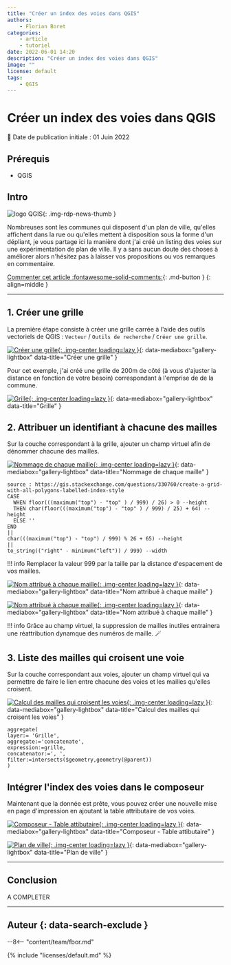 ```yaml
---
title: "Créer un index des voies dans QGIS"
authors:
    - Florian Boret
categories:
    - article
    - tutoriel
date: 2022-06-01 14:20
description: "Créer un index des voies dans QGIS"
image: ""
license: default
tags:
    - QGIS
---
```


# Créer un index des voies dans QGIS

:calendar: Date de publication initiale : 01 Juin 2022

## Prérequis

- QGIS

## Intro

![logo QGIS](https://cdn.geotribu.fr/img/logos-icones/logiciels_librairies/qgis.png "logo QGIS"){: .img-rdp-news-thumb }

Nombreuses sont les communes qui disposent d'un plan de ville, qu'elles affichent dans la rue ou qu'elles mettent à disposition sous la forme d'un dépliant, je vous partage ici la manière dont j'ai créé un listing des voies sur une expérimentation de plan de ville. Il y a sans aucun doute des choses à améliorer alors n'hésitez pas à laisser vos propositions ou vos remarques en commentaire.

[Commenter cet article :fontawesome-solid-comments:](#__comments){: .md-button }
{: align=middle }

----

## 1. Créer une grille

La première étape consiste à créer une grille carrée à l'aide des outils vectoriels de QGIS : `Vecteur` / `Outils de recherche` / `Créer une grille`.

[![Créer une grille](https://cdn.geotribu.fr/img/articles-blog-rdp/articles/qgis_index_voies/creer_grille.png "Créer une grille"){: .img-center loading=lazy }](https://cdn.geotribu.fr/img/articles-blog-rdp/articles/qgis_index_voies/creer_grille.png "Créer une grille"){: data-mediabox="gallery-lightbox" data-title="Créer une grille" }

Pour cet exemple, j'ai créé une grille de 200m de côté (à vous d'ajuster la distance en fonction de votre besoin) correspondant à l'emprise de de la commune.

[![Grille](https://cdn.geotribu.fr/img/articles-blog-rdp/articles/qgis_index_voies/grille.png "Grille"){: .img-center loading=lazy }](https://cdn.geotribu.fr/img/articles-blog-rdp/articles/qgis_index_voies/grille.png "Grille"){: data-mediabox="gallery-lightbox" data-title="Grille" }

## 2. Attribuer un identifiant à chacune des mailles

Sur la couche correspondant à la grille, ajouter un champ virtuel afin de dénommer chacune des mailles.

[![Nommage de chaque maille](https://cdn.geotribu.fr/img/articles-blog-rdp/articles/qgis_index_voies/nom_maille.png "Nommage de chaque maille"){: .img-center loading=lazy }](https://cdn.geotribu.fr/img/articles-blog-rdp/articles/qgis_index_voies/nom_maille.png "Nommage de chaque maille"){: data-mediabox="gallery-lightbox" data-title="Nommage de chaque maille" }

```
source : https://gis.stackexchange.com/questions/330760/create-a-grid-with-all-polygons-labelled-index-style
CASE
  WHEN floor(((maximum("top") - "top" ) / 999) / 26) > 0 --height
  THEN char(floor(((maximum("top") - "top" ) / 999) / 25) + 64) --height
  ELSE ''
END
||
char(((maximum("top") - "top") / 999) % 26 + 65) --height
||
to_string(("right" - minimum("left")) / 999) --width
```

!!! info
    Remplacer la valeur 999 par la taille par la distance d'espacement de vos mailles.

[![Nom attribué à chaque maille](https://cdn.geotribu.fr/img/articles-blog-rdp/articles/qgis_index_voies/nom_maille2.png "Nom attribué à chaque maille"){: .img-center loading=lazy }](https://cdn.geotribu.fr/img/articles-blog-rdp/articles/qgis_index_voies/nom_maille2.png "Nom attribué à chaque maille"){: data-mediabox="gallery-lightbox" data-title="Nom attribué à chaque maille" }

[![Nom attribué à chaque maille](https://cdn.geotribu.fr/img/articles-blog-rdp/articles/qgis_index_voies/nom_maille3.png "Nom attribué à chaque maille"){: .img-center loading=lazy }](https://cdn.geotribu.fr/img/articles-blog-rdp/articles/qgis_index_voies/nom_maille3.png "Nom attribué à chaque maille"){: data-mediabox="gallery-lightbox" data-title="Nom attribué à chaque maille" }

!!! info
    Grâce au champ virtuel, la suppression de mailles inutiles entrainera une réattribution dynamque des numéros de maille. :magic_wand:

## 3. Liste des mailles qui croisent une voie

Sur la couche correspondant aux voies, ajouter un champ virtuel qui va permettre de faire le lien entre chacune des voies et les mailles qu'elles croisent.

[![Calcul des mailles qui croisent les voies](https://cdn.geotribu.fr/img/articles-blog-rdp/articles/qgis_index_voies/calcul_liste_mailles.png "Calcul des mailles qui croisent les voies"){: .img-center loading=lazy }](https://cdn.geotribu.fr/img/articles-blog-rdp/articles/qgis_index_voies/calcul_liste_mailles.png "Calcul des mailles qui croisent les voies"){: data-mediabox="gallery-lightbox" data-title="Calcul des mailles qui croisent les voies" }

```
aggregate(
layer:= 'Grille',
aggregate:='concatenate',
expression:=grille,
concatenator:=', ',
filter:=intersects($geometry,geometry(@parent))
)
```

## Intégrer l'index des voies dans le composeur

Maintenant que la donnée est prête, vous pouvez créer une nouvelle mise en page d'impression en ajoutant la table attributaire de vos voies.

[![Composeur - Table attibutaire](https://cdn.geotribu.fr/img/articles-blog-rdp/articles/qgis_index_voies/table_attributaire.png "Composeur - Table attibutaire"){: .img-center loading=lazy }](https://cdn.geotribu.fr/img/articles-blog-rdp/articles/qgis_index_voies/table_attributaire.png "Composeur - Table attibutaire"){: data-mediabox="gallery-lightbox" data-title="Composeur - Table attibutaire" }

[![Plan de ville](https://cdn.geotribu.fr/img/articles-blog-rdp/articles/qgis_index_voies/plan_ville.png "Plan de ville"){: .img-center loading=lazy }](https://cdn.geotribu.fr/img/articles-blog-rdp/articles/qgis_index_voies/plan_ville.png "Plan de ville"){: data-mediabox="gallery-lightbox" data-title="Plan de ville" }

----

## Conclusion

A COMPLETER

----

## Auteur {: data-search-exclude }

--8<-- "content/team/fbor.md"

{% include "licenses/default.md" %}
